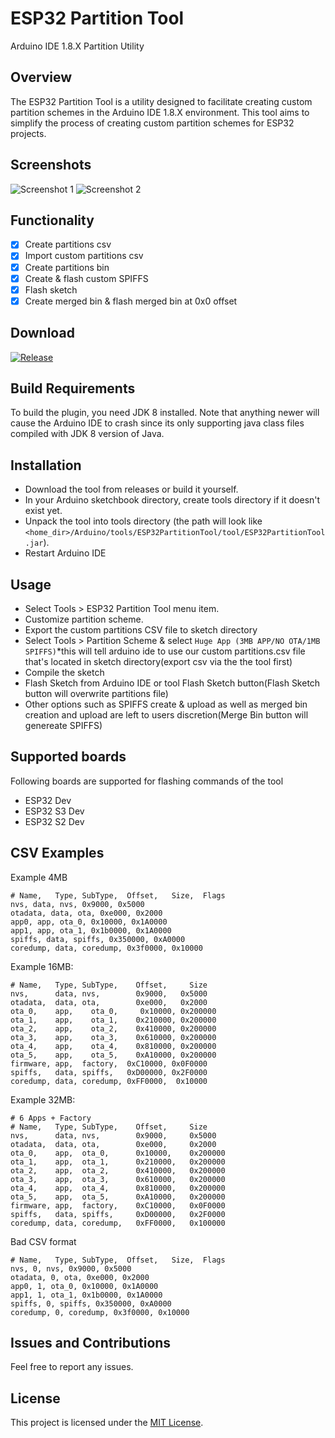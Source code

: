 # ESP32 Partition Tool
Arduino IDE 1.8.X Partition Utility
## Overview
The ESP32 Partition Tool is a utility designed to facilitate creating custom partition schemes in the Arduino IDE 1.8.X environment. This tool aims to simplify the process of creating custom partition schemes for ESP32 projects.
## Screenshots
![Screenshot 1](https://github.com/serifpersia/esp32partitiontool/assets/62844718/8724d57c-ebb5-404f-97f1-fe09134f53b5)
![Screenshot 2](https://github.com/serifpersia/esp32partitiontool/assets/62844718/5affe4ea-523d-4a35-a5a9-4234bafc1186)


## Functionality
- [x] Create partitions csv
- [x] Import custom partitions csv
- [x] Create partitions bin
- [x] Create & flash custom SPIFFS
- [x] Flash sketch
- [x] Create merged bin & flash merged bin at 0x0 offset
      
## Download
 [![Release](https://img.shields.io/github/release/serifpersia/esp32partitiontool.svg?style=flat-square)](https://github.com/serifpersia/esp32partitiontool/releases)

## Build Requirements
To build the plugin, you need JDK 8 installed. Note that anything newer will cause the Arduino IDE to crash since its only supporting java class files compiled with JDK 8 version of Java.
## Installation
- Download the tool from releases or build it yourself.
- In your Arduino sketchbook directory, create tools directory if it doesn't exist yet.
- Unpack the tool into tools directory (the path will look like `<home_dir>/Arduino/tools/ESP32PartitionTool/tool/ESP32PartitionTool.jar`).
- Restart Arduino IDE
## Usage
- Select Tools > ESP32 Partition Tool menu item.
- Customize partition scheme.
- Export the custom partitions CSV file to sketch directory
- Select Tools > Partition Scheme & select `Huge App (3MB APP/NO OTA/1MB SPIFFS)`*this will tell arduino ide to use our custom partitions.csv file that's located in sketch directory(export csv via the the tool first)
- Compile the sketch
- Flash Sketch from Arduino IDE or tool Flash Sketch button(Flash Sketch button will overwrite partitions file)
- Other options such as SPIFFS create & upload as well as merged bin creation and upload are left to users discretion(Merge Bin button will genereate SPIFFS) 

## Supported boards
Following boards are supported for flashing commands of the tool
- ESP32 Dev
- ESP32 S3 Dev
- ESP32 S2 Dev

## CSV Examples
Example 4MB
```csv
# Name,   Type, SubType,  Offset,   Size,  Flags
nvs, data, nvs, 0x9000, 0x5000
otadata, data, ota, 0xe000, 0x2000
app0, app, ota_0, 0x10000, 0x1A0000
app1, app, ota_1, 0x1b0000, 0x1A0000
spiffs, data, spiffs, 0x350000, 0xA0000
coredump, data, coredump, 0x3f0000, 0x10000
```
Example 16MB:
```csv# 6 Apps + Factory
# Name,   Type, SubType,    Offset,     Size
nvs,      data, nvs,        0x9000,   0x5000
otadata,  data, ota,        0xe000,   0x2000
ota_0,    app,    ota_0,     0x10000, 0x200000
ota_1,    app,    ota_1,    0x210000, 0x200000
ota_2,    app,    ota_2,    0x410000, 0x200000
ota_3,    app,    ota_3,    0x610000, 0x200000
ota_4,    app,    ota_4,    0x810000, 0x200000
ota_5,    app,    ota_5,    0xA10000, 0x200000
firmware, app,  factory,  0xC10000, 0x0F0000
spiffs,   data, spiffs,   0xD00000, 0x2F0000
coredump, data, coredump, 0xFF0000,  0x10000
```
Example 32MB:
```csv# 6 Apps + Factory
# 6 Apps + Factory
# Name,   Type, SubType,    Offset,     Size
nvs,      data, nvs,        0x9000,     0x5000
otadata,  data, ota,        0xe000,     0x2000
ota_0,    app,  ota_0,      0x10000,    0x200000
ota_1,    app,  ota_1,      0x210000,   0x200000
ota_2,    app,  ota_2,      0x410000,   0x200000
ota_3,    app,  ota_3,      0x610000,   0x200000
ota_4,    app,  ota_4,      0x810000,   0x200000
ota_5,    app,  ota_5,      0xA10000,   0x200000
firmware, app,  factory,    0xC10000,   0x0F0000
spiffs,   data, spiffs,     0xD00000,   0x2F0000
coredump, data, coredump,   0xFF0000,   0x100000
```
Bad CSV format

```csv
# Name,   Type, SubType,  Offset,   Size,  Flags
nvs, 0, nvs, 0x9000, 0x5000
otadata, 0, ota, 0xe000, 0x2000
app0, 1, ota_0, 0x10000, 0x1A0000
app1, 1, ota_1, 0x1b0000, 0x1A0000
spiffs, 0, spiffs, 0x350000, 0xA0000
coredump, 0, coredump, 0x3f0000, 0x10000
```
## Issues and Contributions
Feel free to report any issues.
## License
This project is licensed under the [MIT License](LICENSE).
